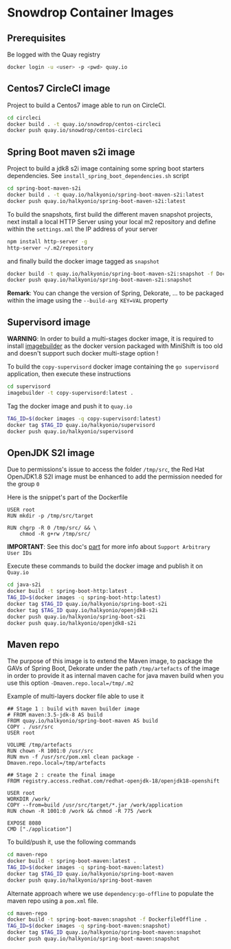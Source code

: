 # Snowdrop Container Images

## Prerequisites

Be logged with the Quay registry
```bash
docker login -u <user> -p <pwd> quay.io
```

## Centos7 CircleCI image

Project to build a Centos7 image able to run on CircleCI.
```bash
cd circleci
docker build . -t quay.io/snowdrop/centos-circleci
docker push quay.io/snowdrop/centos-circleci
```

## Spring Boot maven s2i image

Project to build a jdk8 s2i image containing some spring boot starters dependencies. See `install_spring_boot_dependencies.sh` script
```bash
cd spring-boot-maven-s2i
docker build . -t quay.io/halkyonio/spring-boot-maven-s2i:latest
docker push quay.io/halkyonio/spring-boot-maven-s2i:latest
```
To build the snapshots, first build the different maven snapshot projects, next install a local HTTP Server
using your local m2 repository and define within the `settings.xml` the IP address of your server
```bash
npm install http-server -g
http-server ~/.m2/repository
```
and finally build the docker image tagged as `snapshot` 

```bash
docker build -t quay.io/halkyonio/spring-boot-maven-s2i:snapshot -f Dockerfile-snapshot .
docker push quay.io/halkyonio/spring-boot-maven-s2i:snapshot
```

**Remark**: You can change the version of Spring, Dekorate, ... to be packaged within the image using the `--build-arg KEY=VAL` property
  
## Supervisord image

**WARNING**: In order to build a multi-stages docker image, it is required to install [imagebuilder](https://github.com/openshift/imagebuilder) 
as the docker version packaged with MiniShift is too old and doesn't support such docker multi-stage option !

To build the `copy-supervisord` docker image containing the `go supervisord` application, then execute these instructions

```bash
cd supervisord
imagebuilder -t copy-supervisord:latest .
```
  
Tag the docker image and push it to `quay.io`

```bash
TAG_ID=$(docker images -q copy-supervisord:latest)
docker tag $TAG_ID quay.io/halkyonio/supervisord
docker push quay.io/halkyonio/supervisord
```
  
## OpenJDK S2I image

Due to permissions's issue to access the folder `/tmp/src`, the Red Hat OpenJDK1.8 S2I image must be enhanced to add the permission needed for the group `0`

Here is the snippet's part of the Dockerfile

```docker
USER root
RUN mkdir -p /tmp/src/target

RUN chgrp -R 0 /tmp/src/ && \
    chmod -R g+rw /tmp/src/
```

**IMPORTANT**: See this doc's [part](https://docs.openshift.org/latest/creating_images/guidelines.html#openshift-specific-guidelines) for more info about `Support Arbitrary User IDs`

Execute these commands to build the docker image and publish it on `Quay.io`
 
```bash
cd java-s2i
docker build -t spring-boot-http:latest .
TAG_ID=$(docker images -q spring-boot-http:latest)
docker tag $TAG_ID quay.io/halkyonio/spring-boot-s2i
docker tag $TAG_ID quay.io/halkyonio/openjdk8-s2i
docker push quay.io/halkyonio/spring-boot-s2i
docker push quay.io/halkyonio/openjdk8-s2i
```
## Maven repo

The purpose of this image is to extend the Maven image, to package the GAVs of Spring Boot, Dekorate under the path `/tmp/artefacts`
of the image in order to provide it as internal maven cache for java maven build when you use this option `-Dmaven.repo.local=/tmp/.m2`

Example of multi-layers docker file able to use it 
```
## Stage 1 : build with maven builder image
# FROM maven:3.5-jdk-8 AS build
FROM quay.io/halkyonio/spring-boot-maven AS build
COPY . /usr/src
USER root

VOLUME /tmp/artefacts
RUN chown -R 1001:0 /usr/src
RUN mvn -f /usr/src/pom.xml clean package -Dmaven.repo.local=/tmp/artefacts

## Stage 2 : create the final image
FROM registry.access.redhat.com/redhat-openjdk-18/openjdk18-openshift

USER root
WORKDIR /work/
COPY --from=build /usr/src/target/*.jar /work/application
RUN chown -R 1001:0 /work && chmod -R 775 /work

EXPOSE 8080
CMD ["./application"]
```

To build/push it, use the following commands
```bash
cd maven-repo
docker build -t spring-boot-maven:latest .
TAG_ID=$(docker images -q spring-boot-maven:latest)
docker tag $TAG_ID quay.io/halkyonio/spring-boot-maven
docker push quay.io/halkyonio/spring-boot-maven
```

Alternate approach where we use `dependency:go-offline` to populate 
the maven repo using a `pom.xml` file.

```bash
cd maven-repo
docker build -t spring-boot-maven:snapshot -f DockerfileOffline .
TAG_ID=$(docker images -q spring-boot-maven:snapshot)
docker tag $TAG_ID quay.io/halkyonio/spring-boot-maven:snapshot
docker push quay.io/halkyonio/spring-boot-maven:snapshot
```

